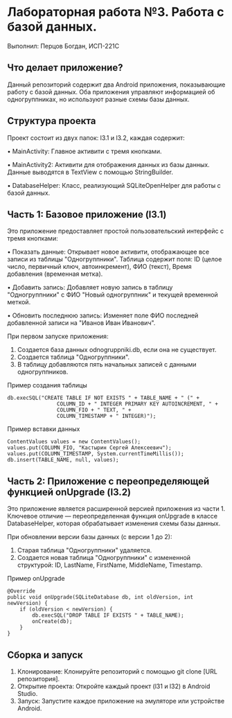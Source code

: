 # Лабораторная работа №3. Работа с базой данных.
Выполнил: Перцов Богдан, ИСП-221С

## Что делает приложение?

Данный репозиторий содержит два Android приложения, показывающие работу с базой данных. Оба приложения управляют информацией об одногруппниках, но используют разные схемы базы данных.

## Структура проекта

Проект состоит из двух папок: l3.1 и l3.2, каждая содержит:

• MainActivity: Главное активити с тремя кнопками.

• MainActivity2: Активити для отображения данных из базы данных. Данные выводятся в TextView с помощью StringBuilder.

• DatabaseHelper: Класс, реализующий SQLiteOpenHelper для работы с базой данных.

## Часть 1: Базовое приложение (l3.1)

Это приложение предоставляет простой пользовательский интерфейс с тремя кнопками:

• Показать данные: Открывает новое активити, отображающее все записи из таблицы "Одногруппники". Таблица содержит поля: ID (целое число, первичный ключ, автоинкремент), ФИО (текст), Время добавления (временная метка).

• Добавить запись: Добавляет новую запись в таблицу "Одногруппники" с ФИО "Новый одногруппник" и текущей временной меткой.

• Обновить последнюю запись: Изменяет поле ФИО последней добавленной записи на "Иванов Иван Иванович".

При первом запуске приложения:

1. Создается база данных odnogruppniki.db, если она не существует.
2. Создается таблица "Одногруппники".
3. В таблицу добавляются пять начальных записей с данными одногруппников.

Пример создания таблицы
```
db.execSQL("CREATE TABLE IF NOT EXISTS " + TABLE_NAME + " (" +
                COLUMN_ID + " INTEGER PRIMARY KEY AUTOINCREMENT, " +
                COLUMN_FIO + " TEXT, " +
                COLUMN_TIMESTAMP + " INTEGER)");

```

Пример вставки данных
```
ContentValues values = new ContentValues();
values.put(COLUMN_FIO, "Кастырин Сергей Алексеевич");
values.put(COLUMN_TIMESTAMP, System.currentTimeMillis());
db.insert(TABLE_NAME, null, values);
```

## Часть 2: Приложение с переопределяющей функцией onUpgrade (l3.2)

Это приложение является расширенной версией приложения из части 1. Ключевое отличие — переопределенная функция onUpgrade в классе DatabaseHelper, которая обрабатывает изменения схемы базы данных.

При обновлении версии базы данных (с версии 1 до 2):

1. Старая таблица "Одногруппники" удаляется.
2. Создается новая таблица "Одногруппники" с измененной структурой: ID, LastName, FirstName, MiddleName, Timestamp.

Пример onUpgrade
```
@Override
public void onUpgrade(SQLiteDatabase db, int oldVersion, int newVersion) {
    if (oldVersion < newVersion) {
        db.execSQL("DROP TABLE IF EXISTS " + TABLE_NAME);
        onCreate(db);
    }
}

```

## Сборка и запуск

1. Клонирование: Клонируйте репозиторий с помощью git clone [URL репозитория].
2. Открытие проекта: Откройте каждый проект (l31 и l32) в Android Studio.
3. Запуск: Запустите каждое приложение на эмуляторе или устройстве Android.
